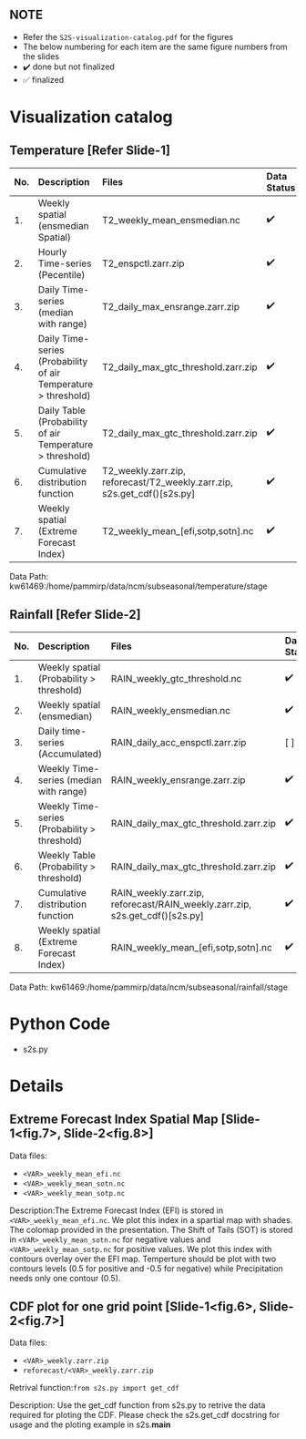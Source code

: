 
## NOTE
- Refer the `S2S-visualization-catalog.pdf` for the figures
- The below numbering for each item are the same figure numbers from the slides
- :heavy_check_mark: done but not finalized
- :white_check_mark: finalized

# Visualization catalog
## Temperature [Refer Slide-1]

| No. | Description | Files | Data Status | Viz Status |
| :-- | :-- | :-- | :-- | :-- |
| 1. |  Weekly spatial (ensmedian Spatial) | T2_weekly_mean_ensmedian.nc | :heavy_check_mark: | :heavy_check_mark: 
| 2. |  Hourly Time-series (Pecentile) | T2_enspctl.zarr.zip | :heavy_check_mark: | :heavy_check_mark: 
| 3. |  Daily Time-series (median with range) | T2_daily_max_ensrange.zarr.zip | :heavy_check_mark: | :heavy_check_mark:
| 4. |  Daily Time-series (Probability of air Temperature > threshold) | T2_daily_max_gtc_threshold.zarr.zip | :heavy_check_mark: | :heavy_check_mark:
| 5. |  Daily Table (Probability of air Temperature > threshold) | T2_daily_max_gtc_threshold.zarr.zip | :heavy_check_mark: | 
| 6. |  Cumulative distribution function | T2_weekly.zarr.zip, reforecast/T2_weekly.zarr.zip, s2s.get_cdf()[s2s.py] | :heavy_check_mark: | 
| 7. |  Weekly spatial (Extreme Forecast Index) | T2_weekly_mean_[efi,sotp,sotn].nc | :heavy_check_mark: | 

Data Path: kw61469:/home/pammirp/data/ncm/subseasonal/temperature/stage

## Rainfall [Refer Slide-2]
| No. | Description | Files | Data Status | Viz Status |
| :-- | :-- | :-- | :-- | :-- |
| 1. | Weekly spatial (Probability > threshold) | RAIN_weekly_gtc_threshold.nc | :heavy_check_mark: | 
| 2. | Weekly spatial (ensmedian) | RAIN_weekly_ensmedian.nc | :heavy_check_mark: | 
| 3. | Daily time-series (Accumulated) | RAIN_daily_acc_enspctl.zarr.zip | [ ] | 
| 4. | Weekly Time-series (median with range) | RAIN_weekly_ensrange.zarr.zip | :heavy_check_mark: | 
| 5. | Weekly Time-series (Probability  > threshold) | RAIN_daily_max_gtc_threshold.zarr.zip | :heavy_check_mark: | 
| 6. | Weekly Table (Probability > threshold) | RAIN_daily_max_gtc_threshold.zarr.zip  | :heavy_check_mark: | 
| 7. | Cumulative distribution function | RAIN_weekly.zarr.zip, reforecast/RAIN_weekly.zarr.zip, s2s.get_cdf()[s2s.py] | :heavy_check_mark: | 
| 8. | Weekly spatial (Extreme Forecast Index) | RAIN_weekly_mean_[efi,sotp,sotn].nc | :heavy_check_mark: | 

Data Path: kw61469:/home/pammirp/data/ncm/subseasonal/rainfall/stage

# Python Code
- s2s.py


# Details

## Extreme Forecast Index Spatial Map [Slide-1<fig.7>, Slide-2<fig.8>]

Data files:

- `<VAR>_weekly_mean_efi.nc`
- `<VAR>_weekly_mean_sotn.nc`
- `<VAR>_weekly_mean_sotp.nc`

Description:The Extreme Forecast Index (EFI) is stored in `<VAR>_weekly_mean_efi.nc`.
We plot this index in a spartial map with shades. The colomap provided in the presentation.
The Shift of Tails (SOT) is stored in `<VAR>_weekly_mean_sotn.nc` for negative values and `<VAR>_weekly_mean_sotp.nc` for positive values.
We plot this index with contours overlay over the EFI map.
Temperture should be plot with two contours levels (0.5 for positive and -0.5 for negative) while Precipitation needs only one contour (0.5).



## CDF plot for one grid point [Slide-1<fig.6>, Slide-2<fig.7>]
Data files:

- `<VAR>_weekly.zarr.zip`
- `reforecast/<VAR>_weekly.zarr.zip`

Retrival function:`from s2s.py import get_cdf`

Description: Use the get_cdf function from s2s.py to retrive the data required for ploting the CDF.
    Please check the s2s.get_cdf docstring for usage and the ploting example in s2s.__main__


